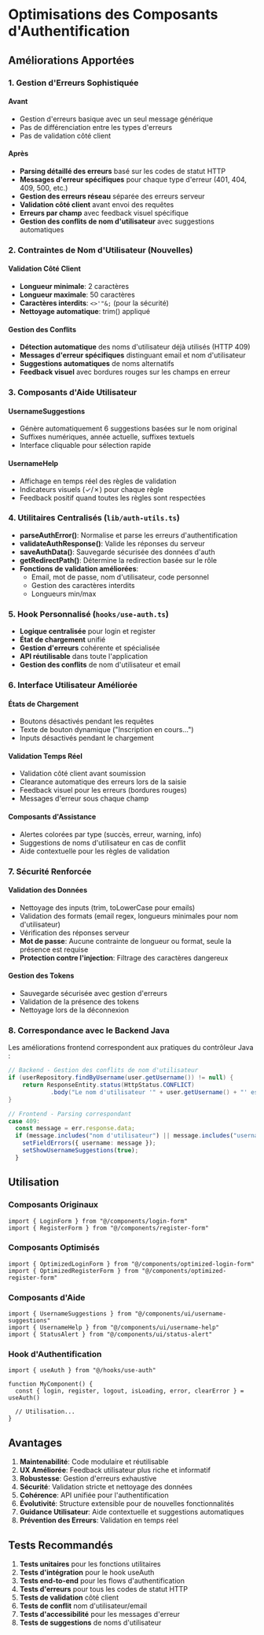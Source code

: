 # Optimisations des Composants d'Authentification

## Améliorations Apportées

### 1. Gestion d'Erreurs Sophistiquée

#### Avant
- Gestion d'erreurs basique avec un seul message générique
- Pas de différenciation entre les types d'erreurs
- Pas de validation côté client

#### Après
- **Parsing détaillé des erreurs** basé sur les codes de statut HTTP
- **Messages d'erreur spécifiques** pour chaque type d'erreur (401, 404, 409, 500, etc.)
- **Gestion des erreurs réseau** séparée des erreurs serveur
- **Validation côté client** avant envoi des requêtes
- **Erreurs par champ** avec feedback visuel spécifique
- **Gestion des conflits de nom d'utilisateur** avec suggestions automatiques

### 2. Contraintes de Nom d'Utilisateur (Nouvelles)

#### Validation Côté Client
- **Longueur minimale**: 2 caractères
- **Longueur maximale**: 50 caractères  
- **Caractères interdits**: `<>'"&;` (pour la sécurité)
- **Nettoyage automatique**: trim() appliqué

#### Gestion des Conflits
- **Détection automatique** des noms d'utilisateur déjà utilisés (HTTP 409)
- **Messages d'erreur spécifiques** distinguant email et nom d'utilisateur
- **Suggestions automatiques** de noms alternatifs
- **Feedback visuel** avec bordures rouges sur les champs en erreur

### 3. Composants d'Aide Utilisateur

#### UsernameSuggestions
- Génère automatiquement 6 suggestions basées sur le nom original
- Suffixes numériques, année actuelle, suffixes textuels
- Interface cliquable pour sélection rapide

#### UsernameHelp  
- Affichage en temps réel des règles de validation
- Indicateurs visuels (✓/✗) pour chaque règle
- Feedback positif quand toutes les règles sont respectées

### 4. Utilitaires Centralisés (`lib/auth-utils.ts`)

- **parseAuthError()**: Normalise et parse les erreurs d'authentification
- **validateAuthResponse()**: Valide les réponses du serveur
- **saveAuthData()**: Sauvegarde sécurisée des données d'auth
- **getRedirectPath()**: Détermine la redirection basée sur le rôle
- **Fonctions de validation améliorées**: 
  - Email, mot de passe, nom d'utilisateur, code personnel
  - Gestion des caractères interdits
  - Longueurs min/max

### 5. Hook Personnalisé (`hooks/use-auth.ts`)

- **Logique centralisée** pour login et register
- **État de chargement** unifié
- **Gestion d'erreurs** cohérente et spécialisée
- **API réutilisable** dans toute l'application
- **Gestion des conflits** de nom d'utilisateur et email

### 6. Interface Utilisateur Améliorée

#### États de Chargement
- Boutons désactivés pendant les requêtes
- Texte de bouton dynamique ("Inscription en cours...")
- Inputs désactivés pendant le chargement

#### Validation Temps Réel
- Validation côté client avant soumission
- Clearance automatique des erreurs lors de la saisie
- Feedback visuel pour les erreurs (bordures rouges)
- Messages d'erreur sous chaque champ

#### Composants d'Assistance
- Alertes colorées par type (succès, erreur, warning, info)
- Suggestions de noms d'utilisateur en cas de conflit
- Aide contextuelle pour les règles de validation

### 7. Sécurité Renforcée

#### Validation des Données
- Nettoyage des inputs (trim, toLowerCase pour emails)
- Validation des formats (email regex, longueurs minimales pour nom d'utilisateur)
- Vérification des réponses serveur
- **Mot de passe**: Aucune contrainte de longueur ou format, seule la présence est requise
- **Protection contre l'injection**: Filtrage des caractères dangereux

#### Gestion des Tokens
- Sauvegarde sécurisée avec gestion d'erreurs
- Validation de la présence des tokens
- Nettoyage lors de la déconnexion

### 8. Correspondance avec le Backend Java

Les améliorations frontend correspondent aux pratiques du contrôleur Java :

```java
// Backend - Gestion des conflits de nom d'utilisateur
if (userRepository.findByUsername(user.getUsername()) != null) {
    return ResponseEntity.status(HttpStatus.CONFLICT)
            .body("Le nom d'utilisateur '" + user.getUsername() + "' est déjà utilisé.");
}
```

```typescript
// Frontend - Parsing correspondant
case 409:
  const message = err.response.data;
  if (message.includes("nom d'utilisateur") || message.includes("username")) {
    setFieldErrors({ username: message });
    setShowUsernameSuggestions(true);
  }
```

## Utilisation

### Composants Originaux
```tsx
import { LoginForm } from "@/components/login-form"
import { RegisterForm } from "@/components/register-form"
```

### Composants Optimisés
```tsx
import { OptimizedLoginForm } from "@/components/optimized-login-form"
import { OptimizedRegisterForm } from "@/components/optimized-register-form"
```

### Composants d'Aide
```tsx
import { UsernameSuggestions } from "@/components/ui/username-suggestions"
import { UsernameHelp } from "@/components/ui/username-help"
import { StatusAlert } from "@/components/ui/status-alert"
```

### Hook d'Authentification
```tsx
import { useAuth } from "@/hooks/use-auth"

function MyComponent() {
  const { login, register, logout, isLoading, error, clearError } = useAuth()
  
  // Utilisation...
}
```

## Avantages

1. **Maintenabilité**: Code modulaire et réutilisable
2. **UX Améliorée**: Feedback utilisateur plus riche et informatif
3. **Robustesse**: Gestion d'erreurs exhaustive
4. **Sécurité**: Validation stricte et nettoyage des données
5. **Cohérence**: API unifiée pour l'authentification
6. **Évolutivité**: Structure extensible pour de nouvelles fonctionnalités
7. **Guidance Utilisateur**: Aide contextuelle et suggestions automatiques
8. **Prévention des Erreurs**: Validation en temps réel

## Tests Recommandés

1. **Tests unitaires** pour les fonctions utilitaires
2. **Tests d'intégration** pour le hook useAuth
3. **Tests end-to-end** pour les flows d'authentification
4. **Tests d'erreurs** pour tous les codes de statut HTTP
5. **Tests de validation** côté client
6. **Tests de conflit** nom d'utilisateur/email
7. **Tests d'accessibilité** pour les messages d'erreur
8. **Tests de suggestions** de noms d'utilisateur
